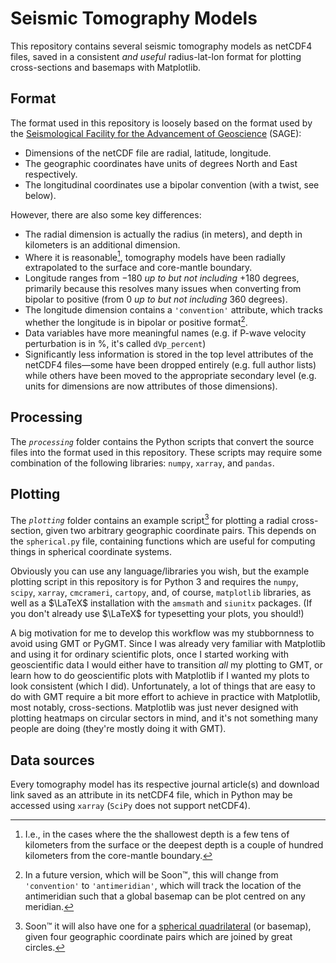 # Seismic Tomography Models

This repository contains several seismic tomography models as netCDF4 files, saved in a consistent _and useful_ radius-lat-lon format for plotting cross-sections and basemaps with Matplotlib.

## Format

The format used in this repository is loosely based on the format used by the [Seismological Facility for the Advancement of Geoscience](https://www.iris.edu/hq/) (SAGE):

* Dimensions of the netCDF file are radial, latitude, longitude.
* The geographic coordinates have units of degrees North and East respectively.
* The longitudinal coordinates use a bipolar convention (with a twist, see below).

However, there are also some key differences:

* The radial dimension is actually the radius (in meters), and depth in kilometers is an additional dimension.
* Where it is reasonable[^1], tomography models have been radially extrapolated to the surface and core-mantle boundary.
* Longitude ranges from $-180$ _up to but not including_ $+180$ degrees, primarily because this resolves many issues when converting from bipolar to positive (from $0$ _up to but not including_ $360$ degrees).
* The longitude dimension contains a `'convention'` attribute, which tracks whether the longitude is in bipolar or positive format[^2].
* Data variables have more meaningful names (e.g. if P-wave velocity perturbation is in %, it's called `dVp_percent`)
* Significantly less information is stored in the top level attributes of the netCDF4 files&mdash;some have been dropped entirely (e.g. full author lists) while others have been moved to the appropriate secondary level (e.g. units for dimensions are now attributes of those dimensions).

## Processing

The _`processing`_ folder contains the Python scripts that convert the source files into the format used in this repository. These scripts may require some combination of the following libraries: `numpy`, `xarray`, and `pandas`.

## Plotting

The _`plotting`_ folder contains an example script[^3] for plotting a radial cross-section, given two arbitrary geographic coordinate pairs. This depends on the `spherical.py` file, containing functions which are useful for computing things in spherical coordinate systems.

Obviously you can use any language/libraries you wish, but the example plotting script in this repository is for Python 3 and requires the `numpy`, `scipy`, `xarray`, `cmcrameri`, `cartopy`, and, of course, `matplotlib` libraries, as well as a $\LaTeX$ installation with the `amsmath` and `siunitx` packages. (If you don't already use $\LaTeX$ for typesetting your plots, you should!)

A big motivation for me to develop this workflow was my stubbornness to avoid using GMT or PyGMT. Since I was already very familiar with Matplotlib and using it for ordinary scientific plots, once I started working with geoscientific data I would either have to transition _all_ my plotting to GMT, or learn how to do geoscientific plots with Matplotlib if I wanted my plots to look consistent (which I did). Unfortunately, a lot of things that are easy to do with GMT require a bit more effort to achieve in practice with Matplotlib, most notably, cross-sections. Matplotlib was just never designed with plotting heatmaps on circular sectors in mind, and it's not something many people are doing (they're mostly doing it with GMT).

## Data sources

Every tomography model has its respective journal article(s) and download link saved as an attribute in its netCDF4 file, which in Python may be accessed using `xarray` (`SciPy` does not support netCDF4).

[^1]: I.e., in the cases where the the shallowest depth is a few tens of kilometers from the surface or the deepest depth is a couple of hundred kilometers from the core-mantle boundary.
[^2]: In a future version, which will be Soon&trade;, this will change from `'convention'` to `'antimeridian'`, which will track the location of the antimeridian such that a global basemap can be plot centred on any meridian.
[^3]: Soon&trade; it will also have one for a [spherical quadrilateral](https://en.wikipedia.org/wiki/Spherical_trigonometry#Spherical_polygons) (or basemap), given four geographic coordinate pairs which are joined by great circles.
